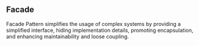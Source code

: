 ## Facade

Facade Pattern simplifies the usage of complex systems by providing a simplified interface, hiding implementation details, promoting encapsulation, and enhancing maintainability and loose coupling.